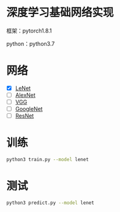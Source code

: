 # 深度学习基础网络实现
框架：pytorch1.8.1

python：python3.7

# 网络
- [x] [LeNet](http://vision.stanford.edu/cs598_spring07/papers/Lecun98.pdf) 
- [ ] [AlexNet](http://www.cs.toronto.edu/~fritz/absps/imagenet.pdf) 
- [ ] [VGG](https://arxiv.org/pdf/1409.1556.pdf) 
- [ ] [GoogleNet](https://arxiv.org/pdf/1409.4842.pdf) 
- [ ] [ResNet](https://arxiv.org/pdf/1512.03385.pdf) 

# 训练
```bash
python3 train.py --model lenet
```
# 测试
```bash
python3 predict.py --model lenet
```